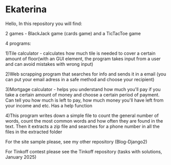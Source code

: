 # Ekaterina

Hello,
In this repository you will find: 

  2 games - BlackJack game (cards game) and a TicTacToe game
  
  4 programs:

  1)Tile calculator - calculates how much tile is needed to cover a certain amount of floor(with an GUI element, 
  the program takes input from a user and can avoid mistakes with wrong input)
  
  2)Web scrapping program that searches for info and sends it in a email (you can put your email adress in a safe method and choose your recipient)
  
  3)Mortgage calculator - helps you understand how much you'll pay if you take a certain amount of money and choose a certain period of payment. 
  Can tell you how much is left to pay, how much money you'll have left from your income and etc. Has a help function
  
  4)This program writes down a simple file to count the general number of words, count the most common words and how often they are found in the text. 
  Then it extracts a zip file and searches for a phone number in all the files in the extracted folder
  
For the site sample please, see my other repository (Blog-Django2)

For Tinkoff contest please see the Tinkoff repository (tasks with solutions, January 2025)
